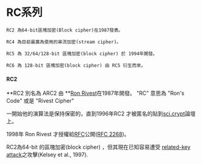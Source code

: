 # RC系列

```
RC2 為64-bit區塊加密(Block cipher)在1987發表。

RC4 為目前最廣為使用的串流加密(stream cipher)。

RC5 為 32/64/128-bit 區塊加密(block cipher) 於 1994年開發。

RC6 為 128-bit 區塊加密(block cipher) 由 RC5 衍生而來。
```

#### RC2

**RC2  別名為 ARC2 由 **[Ron Rivest](https://en.wikipedia.org/wiki/Ron_Rivest)在1987年開發。 "RC" 意思為 "Ron's Code" 或是 "Rivest Cipher"

一開始他的演算法是保持保密的，直到1996年RC2 才被匿名的貼到[sci.crypt](https://en.wikipedia.org/wiki/Sci.crypt)論壇上。

1998年 Ron Rivest 才授權給[RFC](https://en.wikipedia.org/wiki/Request_for_Comments)公開\([RFC 2268](https://tools.ietf.org/html/2268)\)。

RC2為64-bit 的區塊加密\(block cipher\) ，但其現在已知容易遭受 [related-key attack](https://en.wikipedia.org/wiki/Related-key_attack)之攻擊\(Kelsey et al., 1997\).

